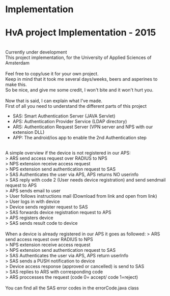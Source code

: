 # Implementation
<h1>HvA project Implementation - 2015</h1><br>
Currently under development<br>
This project implementation, for the University of Applied Sciences of Amsterdam<br>
 <br>
  Feel free to copy/use it for your own project.<br>
  Keep in mind that it took me several days/weeks, beers and asperines to make this.<br>
  So be nice, and give me some credit, I won't bite and it won't hurt you.<br>
 <br>
Now that is said, I can explain what I've made.<br>
First of all you need to understand the different parts of this project<br>

* SAS: Smart Authentication Server (JAVA Servlet)<br>
* APS: Authentication Provider Service (LDAP directory)<br>
* ARS: Authentication Request Server (VPN server and NPS with our extension DLL)<br>
* APP: The android/ios app to enable the 2nd Authentication step<br>
<br>
A simple overview if the device is not registered in our APS:<br>
> ARS send access request over RADIUS to NPS<br>
> NPS extension receive access request<br>
> NPS extension send authentication request to SAS<br>
> SAS Authenticates the user via APS, APS returns NO userinfo<br>
> SAS reply with code 2 (User needs device registration) and send sendmail request to APS<br>
> APS sends email to user<br>
> User follows instructions mail (Download from link and open from link)<br>
> User logs in with device<br>
> Device sends register request to SAS<br>
> SAS forwards device registration request to APS<br>
> APS registers device<br>
> SAS sends result code to device<br>
<br>
When a device is already registered in our APS it goes as followed:
> ARS send access request over RADIUS to NPS<br>
> NPS extension receive access request<br>
> NPS extension send authentication request to SAS<br>
> SAS Authenticates the user via APS, APS return userInfo<br>
> SAS sends a PUSH notification to device<br>
> Device access response (approved or cancelled) is send to SAS<br>
> SAS replies to ARS with corresponding code<br>
> ARS proccesses the request (code 0= accept/ code 1=reject)<br>
<br>
You can find all the SAS error codes in the errorCode.java class<br>
